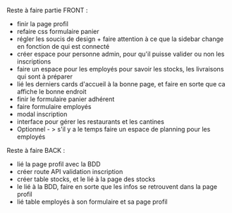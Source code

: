 Reste à faire partie FRONT : 
- finir la page profil
- refaire css formulaire panier
- régler les soucis de design + faire attention à ce que la sidebar change en fonction de qui est connecté 
- créer espace pour personne admin, pour qu'il puisse valider ou non les inscriptions
- faire un espace pour les employés pour savoir les stocks, les livraisons qui sont à préparer 
- lié les derniers cards d'accueil à la bonne page, et faire en sorte que ca affiche le bonne endroit 
- finir le formulaire panier adhérent
- faire formulaire employés 
- modal inscription 
- interface pour gérer les restaurants et les cantines
- Optionnel - > s'il y a le temps faire un espace de planning pour les employés 




Reste à faire BACK :
- lié la page profil avec la BDD
- créer route API validation inscription
- créer table stocks, et le lié à la page des stocks
- le lié à la BDD, faire en sorte que les infos se retrouvent dans la page profil
- lié table employés à son formulaire et sa page profil